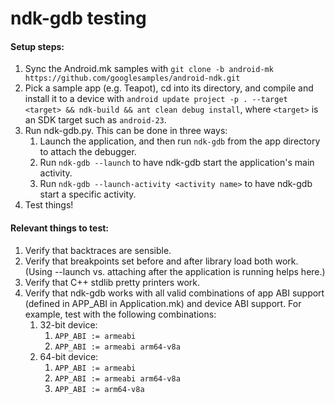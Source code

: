 # ndk-gdb testing

#### Setup steps:
1. Sync the Android.mk samples with `git clone -b android-mk https://github.com/googlesamples/android-ndk.git`
2. Pick a sample app (e.g. Teapot), cd into its directory, and compile and install it to a device with `android update project -p . --target <target> && ndk-build && ant clean debug install`, where `<target>` is an SDK target such as `android-23`.
3. Run ndk-gdb.py. This can be done in three ways:
    1. Launch the application, and then run `ndk-gdb` from the app directory to attach the debugger.
    2. Run `ndk-gdb --launch` to have ndk-gdb start the application's main activity.
    3. Run `ndk-gdb --launch-activity <activity name>` to have ndk-gdb start a specific activity.
4. Test things!

#### Relevant things to test:
1. Verify that backtraces are sensible.
2. Verify that breakpoints set before and after library load both work. (Using --launch vs. attaching after the application is running helps here.)
3. Verify that C++ stdlib pretty printers work.
4. Verify that ndk-gdb works with all valid combinations of app ABI support (defined in APP_ABI in Application.mk) and device ABI support. For example, test with the following combinations:
    1. 32-bit device:
        1. `APP_ABI := armeabi`
        2. `APP_ABI := armeabi arm64-v8a`
    2. 64-bit device:
        1. `APP_ABI := armeabi`
        2. `APP_ABI := armeabi arm64-v8a`
        3. `APP_ABI := arm64-v8a`
